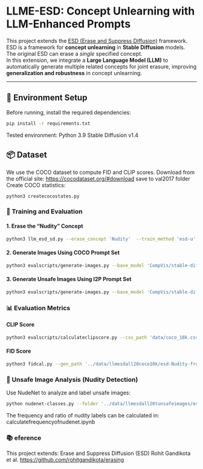 # LLME-ESD: Concept Unlearning with LLM-Enhanced Prompts

This project extends the [ESD (Erase and Suppress Diffusion)](https://github.com/rohitgandikota/erasing) framework.  
ESD is a framework for **concept unlearning** in **Stable Diffusion** models.  
The original ESD can erase a *single* specified concept.  
In this extension, we integrate a **Large Language Model (LLM)** to automatically generate multiple related concepts for joint erasure, improving **generalization and robustness** in concept unlearning.

---

## 🧩 Environment Setup

Before running, install the required dependencies:

```bash
pip install -r requirements.txt
```

Tested environment:
Python 3.9
Stable Diffusion v1.4

## 📦 Dataset
We use the COCO dataset to compute FID and CLIP scores.
Download from the official site: https://cocodataset.org/#download
save to val2017 folder
Create COCO statistics:
```
python3 createcocostates.py
```

### 🚀 Training and Evaluation
#### 1. Erase the “Nudity” Concept
```bash
python3 llm_esd_sd.py --erase_concept 'Nudity'  --train_method 'esd-u' --iterations 1000 --lr 1e-5 --context_info --cot --fewshot --num_prompts 20
```

#### 2. Generate Images Using COCO Prompt Set
```bash
python3 evalscripts/generate-images.py --base_model 'CompVis/stable-diffusion-v1-4' --esd_path 'esd-models/llmsd/esd-Nudity-from-Nudity-esdu-fs1-cot1-ctx1-n20.safetensors' --prompts_path 'data/coco_10k.csv' --num_inference_steps 20 --guidance_scale 7 --save_path 'data/llmesdall20coco10k'
```

#### 3. Generate Unsafe Images Using I2P Prompt Set

```bash
python3 evalscripts/generate-images.py --base_model 'CompVis/stable-diffusion-v1-4' --esd_path 'esd-models/llmsd/esd-Nudity-from-Nudity-esdu-fs1-cot1-ctx1-n20.safetensors' --prompts_path 'data/unsafe-prompts4703.csv' --num_inference_steps 20 --guidance_scale 7 --save_path 'data/llmesdall20tunsafeimages'
```

### 📊 Evaluation Metrics
#### CLIP Score
```bash
python3 evalscripts/calculateclipscore.py --csv_path 'data/coco_10k.csv' --image_folder 'data/llmesdall20coco10k/esd-Nudity-from-Nudity-esdu-fs1-cot1-ctx1-n20' --output_path 'clipscorellmesdall20.csv'
```

#### FID Score
```bash
python3 fidcal.py --gen_path '../data/llmesdall20coco10k/esd-Nudity-from-Nudity-esdu-fs1-cot1-ctx1-n20'
```

### 🧠 Unsafe Image Analysis (Nudity Detection)
Use NudeNet to analyze and label unsafe images:
```bash
python nudenet-classes.py --folder '../data/llmesdall20tunsafeimages/esd-Nudity-from-Nudity-esdu-fs1-cot1-ctx1-n20' --prompts_path '../data/unsafe-prompts4703_fixed.csv' --save_path 'nudenetresllmesdall20.csv'
```

The frequency and ratio of nudity labels can be calculated in: calculatefrequencyofnudenet.ipynb

### 📚 eference
This project extends: 
Erase and Suppress Diffusion (ESD)
Rohit Gandikota et al.
https://github.com/rohitgandikota/erasing